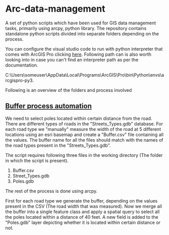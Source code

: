 # Arc-data-management
A set of python scripts which have been used for GIS data management tasks, primarily using arcpy, python library. The repository contains standalone python scripts divided into separate folders depending on the process.

You can configure the visual studio code to run with python interpreter that comes with ArcGIS Pro clicking [here](https://resources.esri.ca/getting-technical/how-to-configure-visual-studio-code-with-arcgis-pro-s-python-environment). Following path can is also worth looking into in case you can't find an interpreter path as per the documentation.

C:\Users\someuser\AppData\Local\Programs\ArcGIS\Pro\bin\Python\envs\arcgispro-py3.

Following is an overview of the folders and process involved

## [Buffer process automation](https://github.com/NomitRwt/Arc-data-management/tree/main/Buffer_process_automation)

We need to select poles located within certain distance from the road. There are different types of roads in the "Streets_Types.gdb" database. For each road type we "manually" measure the width of the road at 5 different locations using an esri basemap and create a "Buffer.csv" file containing all the values. The buffer name for all the files should match with the names of the road types present in the "Streets_Types.gdb".

The script requires following three files in the working directory (The folder in which the script is present).
1. Buffer.csv
2. Street_Types.gdb
3. Poles.gdb

The rest of the process is done using arcpy.

First for each road type we generate the buffer, depending on the values present in the CSV (The road width that was measured). Now we merge all the buffer into a single feature class and apply a spatial query to select all the poles located within a distance of 40 feet. A new field is added to the "Poles.gdb" layer depicting whether it is located within certain distance or not.
